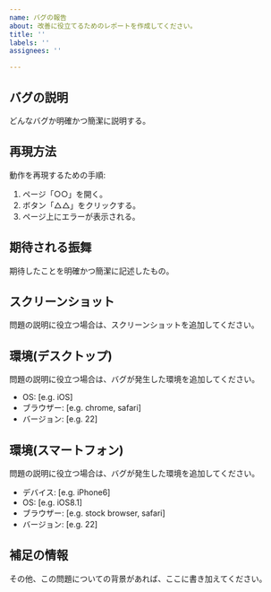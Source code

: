 ```yaml
---
name: バグの報告
about: 改善に役立てるためのレポートを作成してください。
title: ''
labels: ''
assignees: ''

---
```


## バグの説明
どんなバグか明確かつ簡潔に説明する。

## 再現方法
動作を再現するための手順:
1. ページ「○○」を開く。
2. ボタン「△△」をクリックする。
3. ページ上にエラーが表示される。

## 期待される振舞
期待したことを明確かつ簡潔に記述したもの。

## スクリーンショット
問題の説明に役立つ場合は、スクリーンショットを追加してください。

## 環境(デスクトップ)
問題の説明に役立つ場合は、バグが発生した環境を追加してください。

 - OS: [e.g. iOS]
 - ブラウザー: [e.g. chrome, safari]
 - バージョン: [e.g. 22]

## 環境(スマートフォン)
問題の説明に役立つ場合は、バグが発生した環境を追加してください。

 - デバイス: [e.g. iPhone6]
 - OS: [e.g. iOS8.1]
 - ブラウザー: [e.g. stock browser, safari]
 - バージョン: [e.g. 22]

## 補足の情報
その他、この問題についての背景があれば、ここに書き加えてください。
